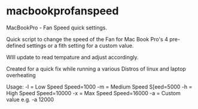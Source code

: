 # macbookprofanspeed
MacBookPro - Fan Speed quick settings. 

Quick script to change the speed of the Fan for Mac Book Pro's 
4 pre-defined settings or a fith setting for a custom value. 

WIll update to read tempature and adjust accordingly. 

Created for a quick fix while running a various Distros of linux and laptop overheating 

Usage: 
 -l = Low Speed     Speed=1000
 -m = Medium Speed  S[eed=5000
 -h = High Speed    Speed=10000
 -x = Max Speed     Speed=16000
 -a = Custom value  e.g. -a 12000
